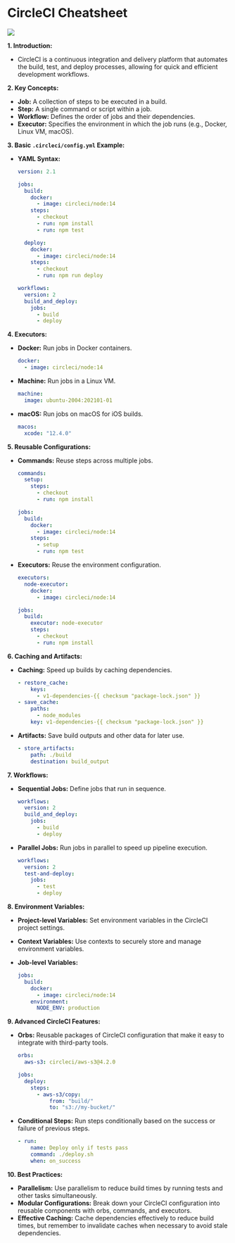 # CircleCI Cheatsheet

![](https://imgur.com/s6aXKl9.png)

**1. Introduction:**

- CircleCI is a continuous integration and delivery platform that automates the build, test, and deploy processes, allowing for quick and efficient development workflows.

**2. Key Concepts:**

- **Job:** A collection of steps to be executed in a build.
- **Step:** A single command or script within a job.
- **Workflow:** Defines the order of jobs and their dependencies.
- **Executor:** Specifies the environment in which the job runs (e.g., Docker, Linux VM, macOS).

**3. Basic `.circleci/config.yml` Example:**

- **YAML Syntax:**

  ```yaml
  version: 2.1

  jobs:
    build:
      docker:
        - image: circleci/node:14
      steps:
        - checkout
        - run: npm install
        - run: npm test

    deploy:
      docker:
        - image: circleci/node:14
      steps:
        - checkout
        - run: npm run deploy

  workflows:
    version: 2
    build_and_deploy:
      jobs:
        - build
        - deploy
  ```

**4. Executors:**

- **Docker:** Run jobs in Docker containers.

  ```yaml
  docker:
    - image: circleci/node:14
  ```

- **Machine:** Run jobs in a Linux VM.

  ```yaml
  machine:
    image: ubuntu-2004:202101-01
  ```

- **macOS:** Run jobs on macOS for iOS builds.

  ```yaml
  macos:
    xcode: "12.4.0"
  ```

**5. Reusable Configurations:**

- **Commands:** Reuse steps across multiple jobs.

  ```yaml
  commands:
    setup:
      steps:
        - checkout
        - run: npm install

  jobs:
    build:
      docker:
        - image: circleci/node:14
      steps:
        - setup
        - run: npm test
  ```

- **Executors:** Reuse the environment configuration.

  ```yaml
  executors:
    node-executor:
      docker:
        - image: circleci/node:14

  jobs:
    build:
      executor: node-executor
      steps:
        - checkout
        - run: npm install
  ```

**6. Caching and Artifacts:**

- **Caching:** Speed up builds by caching dependencies.

  ```yaml
  - restore_cache:
      keys:
        - v1-dependencies-{{ checksum "package-lock.json" }}
  - save_cache:
      paths:
        - node_modules
      key: v1-dependencies-{{ checksum "package-lock.json" }}
  ```

- **Artifacts:** Save build outputs and other data for later use.

  ```yaml
  - store_artifacts:
      path: ./build
      destination: build_output
  ```

**7. Workflows:**

- **Sequential Jobs:** Define jobs that run in sequence.

  ```yaml
  workflows:
    version: 2
    build_and_deploy:
      jobs:
        - build
        - deploy
  ```

- **Parallel Jobs:** Run jobs in parallel to speed up pipeline execution.

  ```yaml
  workflows:
    version: 2
    test-and-deploy:
      jobs:
        - test
        - deploy
  ```

**8. Environment Variables:**

- **Project-level Variables:** Set environment variables in the CircleCI project settings.
- **Context Variables:** Use contexts to securely store and manage environment variables.
- **Job-level Variables:**

  ```yaml
  jobs:
    build:
      docker:
        - image: circleci/node:14
      environment:
        NODE_ENV: production
  ```

**9. Advanced CircleCI Features:**

- **Orbs:** Reusable packages of CircleCI configuration that make it easy to integrate with third-party tools.

  ```yaml
  orbs:
    aws-s3: circleci/aws-s3@4.2.0

  jobs:
    deploy:
      steps:
        - aws-s3/copy:
            from: "build/"
            to: "s3://my-bucket/"
  ```

- **Conditional Steps:** Run steps conditionally based on the success or failure of previous steps.

  ```yaml
  - run:
      name: Deploy only if tests pass
      command: ./deploy.sh
      when: on_success
  ```

**10. Best Practices:**

- **Parallelism:** Use parallelism to reduce build times by running tests and other tasks simultaneously.
- **Modular Configurations:** Break down your CircleCI configuration into reusable components with orbs, commands, and executors.
- **Effective Caching:** Cache dependencies effectively to reduce build times, but remember to invalidate caches when necessary to avoid stale dependencies.
